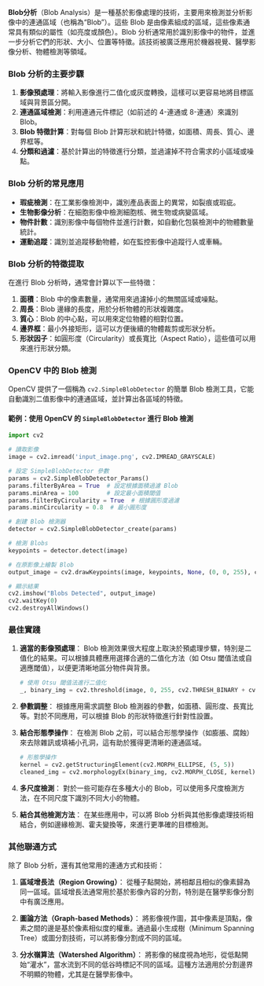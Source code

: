 **Blob分析**（Blob Analysis）是一種基於影像處理的技術，主要用來檢測並分析影像中的連通區域（也稱為“Blob”）。這些 Blob 是由像素組成的區域，這些像素通常具有類似的屬性（如亮度或顏色）。Blob 分析通常用於識別影像中的物件，並進一步分析它們的形狀、大小、位置等特徵。該技術被廣泛應用於機器視覺、醫學影像分析、物體檢測等領域。

### Blob 分析的主要步驟
1. **影像預處理**：將輸入影像進行二值化或灰度轉換，這樣可以更容易地將目標區域與背景區分開。
2. **連通區域檢測**：利用連通元件標記（如前述的 4-連通或 8-連通）來識別 Blob。
3. **Blob 特徵計算**：對每個 Blob 計算形狀和統計特徵，如面積、周長、質心、邊界框等。
4. **分類和過濾**：基於計算出的特徵進行分類，並過濾掉不符合需求的小區域或噪點。

### Blob 分析的常見應用
- **瑕疵檢測**：在工業影像檢測中，識別產品表面上的異常，如裂痕或瑕疵。
- **生物影像分析**：在細胞影像中檢測細胞核、微生物或病變區域。
- **物件計數**：識別影像中每個物件並進行計數，如自動化包裝檢測中的物體數量統計。
- **運動追蹤**：識別並追蹤移動物體，如在監控影像中追蹤行人或車輛。

### Blob 分析的特徵提取
在進行 Blob 分析時，通常會計算以下一些特徵：
1. **面積**：Blob 中的像素數量，通常用來過濾掉小的無關區域或噪點。
2. **周長**：Blob 邊緣的長度，用於分析物體的形狀複雜度。
3. **質心**：Blob 的中心點，可以用來定位物體的相對位置。
4. **邊界框**：最小外接矩形，這可以方便後續的物體裁剪或形狀分析。
5. **形狀因子**：如圓形度（Circularity）或長寬比（Aspect Ratio），這些值可以用來進行形狀分類。

### OpenCV 中的 Blob 檢測
OpenCV 提供了一個稱為 `cv2.SimpleBlobDetector` 的簡單 Blob 檢測工具，它能自動識別二值影像中的連通區域，並計算出各區域的特徵。

#### 範例：使用 OpenCV 的 `SimpleBlobDetector` 進行 Blob 檢測
```python
import cv2

# 讀取影像
image = cv2.imread('input_image.png', cv2.IMREAD_GRAYSCALE)

# 設定 SimpleBlobDetector 參數
params = cv2.SimpleBlobDetector_Params()
params.filterByArea = True  # 設定根據面積過濾 Blob
params.minArea = 100        # 設定最小面積閾值
params.filterByCircularity = True  # 根據圓形度過濾
params.minCircularity = 0.8  # 最小圓形度

# 創建 Blob 檢測器
detector = cv2.SimpleBlobDetector_create(params)

# 檢測 Blobs
keypoints = detector.detect(image)

# 在原影像上繪製 Blob
output_image = cv2.drawKeypoints(image, keypoints, None, (0, 0, 255), cv2.DRAW_MATCHES_FLAGS_DRAW_RICH_KEYPOINTS)

# 顯示結果
cv2.imshow("Blobs Detected", output_image)
cv2.waitKey(0)
cv2.destroyAllWindows()
```

### 最佳實踐
1. **適當的影像預處理**：
   Blob 檢測效果很大程度上取決於預處理步驟，特別是二值化的結果。可以根據具體應用選擇合適的二值化方法（如 Otsu 閾值法或自適應閾值），以便更清晰地區分物件與背景。
   
   ```python
   # 使用 Otsu 閾值法進行二值化
   _, binary_img = cv2.threshold(image, 0, 255, cv2.THRESH_BINARY + cv2.THRESH_OTSU)
   ```

2. **參數調整**：
   根據應用需求調整 Blob 檢測器的參數，如面積、圓形度、長寬比等。對於不同應用，可以根據 Blob 的形狀特徵進行針對性設置。

3. **結合形態學操作**：
   在檢測 Blob 之前，可以結合形態學操作（如膨脹、腐蝕）來去除雜訊或填補小孔洞，這有助於獲得更清晰的連通區域。
   
   ```python
   # 形態學操作
   kernel = cv2.getStructuringElement(cv2.MORPH_ELLIPSE, (5, 5))
   cleaned_img = cv2.morphologyEx(binary_img, cv2.MORPH_CLOSE, kernel)
   ```

4. **多尺度檢測**：
   對於一些可能存在多種大小的 Blob，可以使用多尺度檢測方法，在不同尺度下識別不同大小的物體。

5. **結合其他檢測方法**：
   在某些應用中，可以將 Blob 分析與其他影像處理技術相結合，例如邊緣檢測、霍夫變換等，來進行更準確的目標檢測。

### 其他聯通方式
除了 Blob 分析，還有其他常用的連通方式和技術：
1. **區域增長法（Region Growing）**：
   從種子點開始，將相鄰且相似的像素歸為同一區域。區域增長法通常用於基於影像內容的分割，特別是在醫學影像分割中有廣泛應用。

2. **圖論方法（Graph-based Methods）**：
   將影像視作圖，其中像素是頂點，像素之間的邊是基於像素相似度的權重。通過最小生成樹（Minimum Spanning Tree）或圖分割技術，可以將影像分割成不同的區域。

3. **分水嶺算法（Watershed Algorithm）**：
   將影像的梯度視為地形，從低點開始“灌水”，當水流到不同的低谷時標記不同的區域。這種方法適用於分割邊界不明顯的物體，尤其是在醫學影像中。